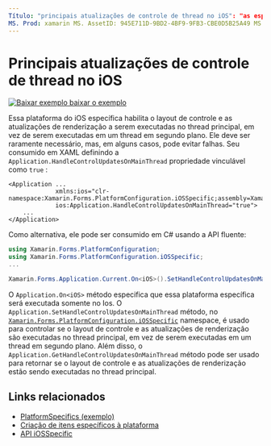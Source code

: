```yaml
---
Título: "principais atualizações de controle de thread no iOS": "as especificações de plataforma permitem consumir funcionalidade que só está disponível em uma plataforma específica, sem implementar renderizadores ou efeitos personalizados. Este artigo explica como consumir a plataforma específica do iOS que permite que o layout de controle e as atualizações de renderização sejam executadas no thread principal. "
MS. Prod: xamarin MS. AssetID: 945E711D-9BD2-4BF9-9FB3-CBE0D5B25A49 MS. Technology: xamarin-Forms autor: davidbritch MS. Author: dabritch MS. Date: 10/24/2018 no-loc: [ Xamarin.Forms , Xamarin.Essentials ]
---
```


# <a name="main-thread-control-updates-on-ios"></a>Principais atualizações de controle de thread no iOS

[![Baixar exemplo ](~/media/shared/download.png) baixar o exemplo](https://docs.microsoft.com/samples/xamarin/xamarin-forms-samples/userinterface-platformspecifics)

Essa plataforma do iOS específica habilita o layout de controle e as atualizações de renderização a serem executadas no thread principal, em vez de serem executadas em um thread em segundo plano. Ele deve ser raramente necessário, mas, em alguns casos, pode evitar falhas. Seu consumido em XAML definindo a `Application.HandleControlUpdatesOnMainThread` propriedade vinculável como `true` :

```xaml
<Application ...
             xmlns:ios="clr-namespace:Xamarin.Forms.PlatformConfiguration.iOSSpecific;assembly=Xamarin.Forms.Core"
             ios:Application.HandleControlUpdatesOnMainThread="true">
    ...
</Application>
```

Como alternativa, ele pode ser consumido em C# usando a API fluente:

```csharp
using Xamarin.Forms.PlatformConfiguration;
using Xamarin.Forms.PlatformConfiguration.iOSSpecific;
...

Xamarin.Forms.Application.Current.On<iOS>().SetHandleControlUpdatesOnMainThread(true);
```

O `Application.On<iOS>` método especifica que essa plataforma específica será executada somente no Ios. O `Application.SetHandleControlUpdatesOnMainThread` método, no [`Xamarin.Forms.PlatformConfiguration.iOSSpecific`](xref:Xamarin.Forms.PlatformConfiguration.iOSSpecific) namespace, é usado para controlar se o layout de controle e as atualizações de renderização são executadas no thread principal, em vez de serem executadas em um thread em segundo plano. Além disso, o `Application.GetHandleControlUpdatesOnMainThread` método pode ser usado para retornar se o layout de controle e as atualizações de renderização estão sendo executadas no thread principal.

## <a name="related-links"></a>Links relacionados

- [PlatformSpecifics (exemplo)](https://docs.microsoft.com/samples/xamarin/xamarin-forms-samples/userinterface-platformspecifics)
- [Criação de itens específicos à plataforma](~/xamarin-forms/platform/platform-specifics/index.md#creating-platform-specifics)
- [API iOSSpecific](xref:Xamarin.Forms.PlatformConfiguration.iOSSpecific)

